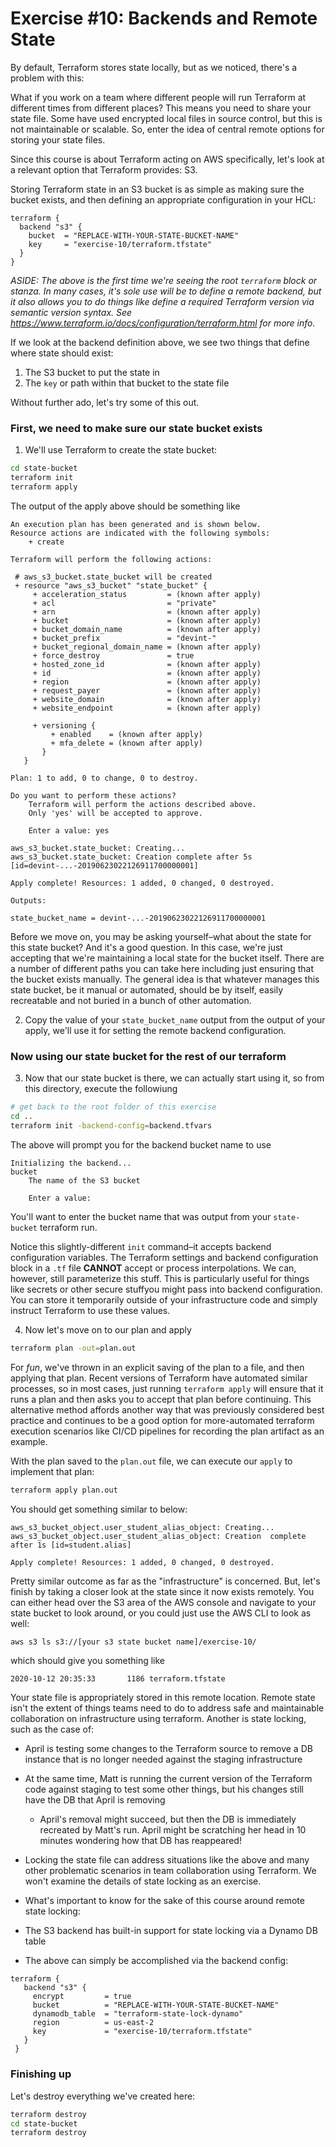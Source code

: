 # Exercise #10: Backends and Remote State

By default, Terraform stores state locally, but as we noticed, there's a problem with this:

What if you work on a team where different people will run Terraform at different times from different places? This
means you need to share your state file. Some have used encrypted local files in source control, but this is not maintainable or scalable. So, enter the idea of central remote options for storing
your state files.

Since this course is about Terraform acting on AWS specifically, let's look at a relevant option that Terraform provides: S3.

Storing Terraform state in an S3 bucket is as simple as making sure the bucket exists, and then defining an appropriate configuration in your HCL:

```hcl
terraform {
  backend "s3" {
    bucket  = "REPLACE-WITH-YOUR-STATE-BUCKET-NAME"
    key     = "exercise-10/terraform.tfstate"
  }
}
```

_ASIDE: The above is the first time we're seeing the root `terraform` block or stanza. In many cases, it's sole use will be to define a remote backend, but it also allows you to do things like define a required Terraform version via
semantic version syntax. See https://www.terraform.io/docs/configuration/terraform.html for more info._

If we look at the backend definition above, we see two things that define where state should exist:

1. The S3 bucket to put the state in
1. The `key` or path within that bucket to the state file

Without further ado, let's try some of this out.

### First, we need to make sure our state bucket exists

1. We'll use Terraform to create the state bucket:

 ```bash
 cd state-bucket
 terraform init
 terraform apply
 ```

 The output of the apply above should be something like

 ```
 An execution plan has been generated and is shown below.
 Resource actions are indicated with the following symbols:
     + create

 Terraform will perform the following actions:

  # aws_s3_bucket.state_bucket will be created
  + resource "aws_s3_bucket" "state_bucket" {
      + acceleration_status         = (known after apply)
      + acl                         = "private"
      + arn                         = (known after apply)
      + bucket                      = (known after apply)
      + bucket_domain_name          = (known after apply)
      + bucket_prefix               = "devint-"
      + bucket_regional_domain_name = (known after apply)
      + force_destroy               = true
      + hosted_zone_id              = (known after apply)
      + id                          = (known after apply)
      + region                      = (known after apply)
      + request_payer               = (known after apply)
      + website_domain              = (known after apply)
      + website_endpoint            = (known after apply)

      + versioning {
          + enabled    = (known after apply)
          + mfa_delete = (known after apply)
        }
    }

 Plan: 1 to add, 0 to change, 0 to destroy.

 Do you want to perform these actions?
     Terraform will perform the actions described above.
     Only 'yes' will be accepted to approve.

     Enter a value: yes

 aws_s3_bucket.state_bucket: Creating...
aws_s3_bucket.state_bucket: Creation complete after 5s [id=devint-...-20190623022126911700000001]

 Apply complete! Resources: 1 added, 0 changed, 0 destroyed.

 Outputs:

 state_bucket_name = devint-...-20190623022126911700000001
```

 Before we move on, you may be asking yourself–what about the state for this state bucket? And it's a good
 question. In this case, we're just accepting that we're maintaining a local state for the bucket itself. There are a number of different paths you can take here including just ensuring that the bucket exists manually. The general idea is that whatever manages this state bucket, be it manual or automated, should be by itself, easily recreatable and not buried in a bunch of other automation.

2. Copy the value of your `state_bucket_name` output from the output of your apply, we'll use it for setting the remote
backend configuration.

### Now using our state bucket for the rest of our terraform

3. Now that our state bucket is there, we can actually start using it, so from this directory, execute the followiung

 ```bash
 # get back to the root folder of this exercise
 cd ..
 terraform init -backend-config=backend.tfvars
 ```
 The above will prompt you for the backend bucket name to use

 ```
 Initializing the backend...
 bucket
     The name of the S3 bucket

     Enter a value:
 ```

 You'll want to enter the bucket name that was output from your `state-bucket` terraform run.

 Notice this slightly-different `init` command–it accepts backend configuration variables. The Terraform settings and backend configuration block in a `.tf` file **CANNOT** accept or process interpolations. We can, however, still parameterize this stuff. This is particularly useful for things like secrets or other secure stuffyou might pass  into backend configuration. You can store it temporarily outside of your infrastructure code and simply instruct Terraform to use these values.

4. Now let's move on to our plan and apply

 ```bash
 terraform plan -out=plan.out
 ```

 For _fun_, we've thrown in an explicit saving of the plan to a file, and then applying that plan. Recent versions of
 Terraform have automated similar processes, so in most cases, just running `terraform apply` will ensure that it runs a plan and then asks you to accept that plan before continuing. This alternative method affords another way that was previously considered best practice and continues to be a good option for more-automated terraform execution scenarios like CI/CD pipelines for recording the plan artifact as an example.

 With the plan saved to the `plan.out` file, we can execute our `apply` to implement that plan:

 ```bash
 terraform apply plan.out
 ```

 You should get something similar to below:

 ```
 aws_s3_bucket_object.user_student_alias_object: Creating...
 aws_s3_bucket_object.user_student_alias_object: Creation  complete after 1s [id=student.alias]

 Apply complete! Resources: 1 added, 0 changed, 0 destroyed.
 ```

 Pretty similar outcome as far as the "infrastructure" is concerned. But, let's finish by taking a closer look at the
 state since it now exists remotely. You can either head over the S3 area of the AWS console and navigate to your state bucket to look around, or you could just use the AWS CLI to look as well:

 ```bash
 aws s3 ls s3://[your s3 state bucket name]/exercise-10/
 ```

 which should give you something like

 ```
 2020-10-12 20:35:33       1186 terraform.tfstate
 ```

 Your state file is appropriately stored in this remote location. Remote state isn't the extent of things teams need to do to address safe and maintainable collaboration on infrastructure using terraform. Another is state locking, such as the case of:

 * April is testing some changes to the Terraform source to remove a DB instance that is no longer needed against the staging infrastructure
 * At the same time, Matt is running the current version of the Terraform code against staging to test some other things, but his changes still have the DB that April is removing
    * April's removal might succeed, but then the DB is immediately recreated by Matt's run. April might be scratching her head in 10 minutes wondering how that DB has reappeared!


 * Locking the state file can address situations like the above and many other problematic scenarios in team collaboration using Terraform. We won't examine the details of state locking as an exercise.

 * What's important to know for the sake of this course around remote state locking:
  * The S3 backend has built-in support for state locking via a Dynamo DB table

* The above can simply be accomplished via the backend config:

 ```hcl
 terraform {
    backend "s3" {
      encrypt         = true
      bucket          = "REPLACE-WITH-YOUR-STATE-BUCKET-NAME"
      dynamodb_table  = "terraform-state-lock-dynamo"
      region          = us-east-2
      key             = "exercise-10/terraform.tfstate"
    }
  }
 ```

### Finishing up

Let's destroy everything we've created here:

```bash
terraform destroy
cd state-bucket
terraform destroy
```
